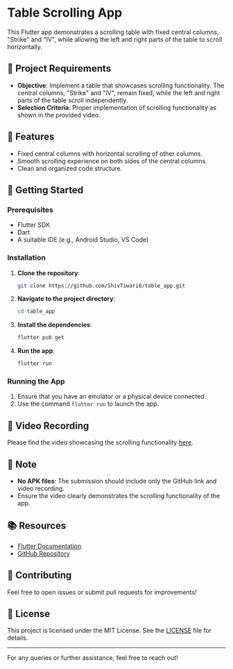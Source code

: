 # Table Scrolling App

This Flutter app demonstrates a scrolling table with fixed central columns, "Strike" and "IV", while allowing the left and right parts of the table to scroll horizontally.

## 📜 Project Requirements

- **Objective**: Implement a table that showcases scrolling functionality. The central columns, "Strike" and "IV", remain fixed, while the left and right parts of the table scroll independently.
- **Selection Criteria**: Proper implementation of scrolling functionality as shown in the provided video.

## 🎯 Features

- Fixed central columns with horizontal scrolling of other columns.
- Smooth scrolling experience on both sides of the central columns.
- Clean and organized code structure.

## 🚀 Getting Started

### Prerequisites

- Flutter SDK
- Dart
- A suitable IDE (e.g., Android Studio, VS Code)

### Installation

1. **Clone the repository**:
    ```bash
    git clone https://github.com/ShivTiwari0/table_app.git
    ```

2. **Navigate to the project directory**:
    ```bash
    cd table_app
    ```

3. **Install the dependencies**:
    ```bash
    flutter pub get
    ```

4. **Run the app**:
    ```bash
    flutter run
    ```

### Running the App

1. Ensure that you have an emulator or a physical device connected.
2. Use the command `flutter run` to launch the app.

## 🎥 Video Recording

Please find the video showcasing the scrolling functionality [here](https://drive.google.com/file/d/1EBjx-fuw91xZFLFO6sleRdSrY9FCyD6A/view?usp=drive_link). 

## 📄 Note

- **No APK files**: The submission should include only the GitHub link and video recording.
- Ensure the video clearly demonstrates the scrolling functionality of the app.

## 📚 Resources

- [Flutter Documentation](https://flutter.dev/docs)
- [GitHub Repository](https://github.com/ShivTiwari0/table_app.git)

## 🤝 Contributing

Feel free to open issues or submit pull requests for improvements!

## 📝 License

This project is licensed under the MIT License. See the [LICENSE](LICENSE) file for details.

---

For any queries or further assistance, feel free to reach out!

